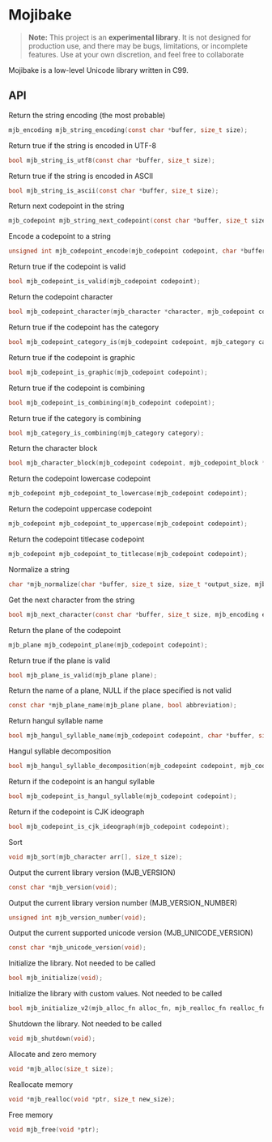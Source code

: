 # Mojibake

> **Note:**
> This project is an **experimental library**. It is not designed for production
> use, and there may be bugs, limitations, or incomplete features. Use at your
> own discretion, and feel free to collaborate

Mojibake is a low-level Unicode library written in C99.

## API

Return the string encoding (the most probable)

```c
mjb_encoding mjb_string_encoding(const char *buffer, size_t size);
```

Return true if the string is encoded in UTF-8

```c
bool mjb_string_is_utf8(const char *buffer, size_t size);
```

Return true if the string is encoded in ASCII

```c
bool mjb_string_is_ascii(const char *buffer, size_t size);
```

Return next codepoint in the string

```c
mjb_codepoint mjb_string_next_codepoint(const char *buffer, size_t size, size_t *next);
```

Encode a codepoint to a string

```c
unsigned int mjb_codepoint_encode(mjb_codepoint codepoint, char *buffer, size_t size, mjb_encoding encoding);
```

Return true if the codepoint is valid

```c
bool mjb_codepoint_is_valid(mjb_codepoint codepoint);
```

Return the codepoint character

```c
bool mjb_codepoint_character(mjb_character *character, mjb_codepoint codepoint);
```

Return true if the codepoint has the category

```c
bool mjb_codepoint_category_is(mjb_codepoint codepoint, mjb_category category);
```

Return true if the codepoint is graphic

```c
bool mjb_codepoint_is_graphic(mjb_codepoint codepoint);
```

Return true if the codepoint is combining

```c
bool mjb_codepoint_is_combining(mjb_codepoint codepoint);
```

Return true if the category is combining

```c
bool mjb_category_is_combining(mjb_category category);
```

Return the character block

```c
bool mjb_character_block(mjb_codepoint codepoint, mjb_codepoint_block *block);
```

Return the codepoint lowercase codepoint

```c
mjb_codepoint mjb_codepoint_to_lowercase(mjb_codepoint codepoint);
```

Return the codepoint uppercase codepoint

```c
mjb_codepoint mjb_codepoint_to_uppercase(mjb_codepoint codepoint);
```

Return the codepoint titlecase codepoint

```c
mjb_codepoint mjb_codepoint_to_titlecase(mjb_codepoint codepoint);
```

Normalize a string

```c
char *mjb_normalize(char *buffer, size_t size, size_t *output_size, mjb_encoding encoding, mjb_normalization form);
```

Get the next character from the string

```c
bool mjb_next_character(const char *buffer, size_t size, mjb_encoding encoding, mjb_next_character_fn fn);
```

Return the plane of the codepoint

```c
mjb_plane mjb_codepoint_plane(mjb_codepoint codepoint);
```

Return true if the plane is valid

```c
bool mjb_plane_is_valid(mjb_plane plane);
```

Return the name of a plane, NULL if the place specified is not valid

```c
const char *mjb_plane_name(mjb_plane plane, bool abbreviation);
```

Return hangul syllable name

```c
bool mjb_hangul_syllable_name(mjb_codepoint codepoint, char *buffer, size_t size);
```

Hangul syllable decomposition

```c
bool mjb_hangul_syllable_decomposition(mjb_codepoint codepoint, mjb_codepoint *codepoints);
```

Return if the codepoint is an hangul syllable

```c
bool mjb_codepoint_is_hangul_syllable(mjb_codepoint codepoint);
```

Return if the codepoint is CJK ideograph

```c
bool mjb_codepoint_is_cjk_ideograph(mjb_codepoint codepoint);
```

Sort

```c
void mjb_sort(mjb_character arr[], size_t size);
```

Output the current library version (MJB_VERSION)

```c
const char *mjb_version(void);
```

Output the current library version number (MJB_VERSION_NUMBER)

```c
unsigned int mjb_version_number(void);
```

Output the current supported unicode version (MJB_UNICODE_VERSION)

```c
const char *mjb_unicode_version(void);
```

Initialize the library. Not needed to be called

```c
bool mjb_initialize(void);
```

Initialize the library with custom values. Not needed to be called

```c
bool mjb_initialize_v2(mjb_alloc_fn alloc_fn, mjb_realloc_fn realloc_fn, mjb_free_fn free_fn);
```

Shutdown the library. Not needed to be called

```c
void mjb_shutdown(void);
```

Allocate and zero memory

```c
void *mjb_alloc(size_t size);
```

Reallocate memory

```c
void *mjb_realloc(void *ptr, size_t new_size);
```

Free memory

```c
void mjb_free(void *ptr);
```
